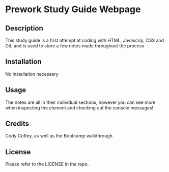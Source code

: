 # Prework Study Guide Webpage

## Description

This study guide is a first attempt at coding with HTML, Javascrip, CSS and Git, and is used to store a few notes made throughout the process

## Installation

No installation necessary

## Usage

The notes are all in their individual sections, however you can see more when inspecting the element and checking out the console messages!

## Credits

Cody Coffey, as well as the Bootcamp walkthrough

## License

Please refer to the LICENSE in the repo.
